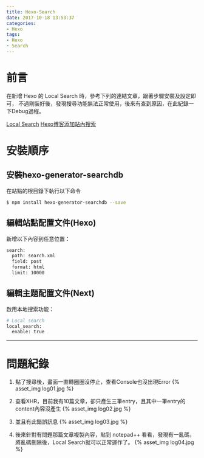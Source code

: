 ```yaml
---
title: Hexo-Search
date: 2017-10-18 13:53:37
categories: 
- Hexo
tags:
- Hexo
- Search
---
```



# 前言

在新增 Hexo 的 Local Search 時，參考下列的連結文章，跟著步驟安裝及設定即可，
不過剛裝好後，發現搜尋功能無法正常使用，後來有查到原因，在此紀錄一下Debug過程。


[Local Search](http://theme-next.iissnan.com/third-party-services.html#local-search)
[Hexo博客添加站內搜索](https://www.ezlippi.com/blog/2017/02/hexo-search.html)

<!-- more -->

# 安裝順序

## 安裝hexo-generator-searchdb

在站點的根目錄下執行以下命令

``` zsh
$ npm install hexo-generator-searchdb --save
```

## 編輯站點配置文件(Hexo)

新增以下內容到任意位置：

``` zsh
search:
  path: search.xml
  field: post
  format: html
  limit: 10000
```

## 編輯主題配置文件(Next)

啟用本地搜索功能：

``` zsh
# Local search
local_search:
  enable: true
```

***
# 問題紀錄

1. 點了搜尋後，畫面一直轉圈圈沒停止，查看Console也沒出現Error
{% asset_img log01.jpg %}

2. 查看XHR，目前我有10篇文章，卻只產生三筆entry，且其中一筆entry的content內容沒產生
{% asset_img log02.jpg %}

3. 並且有此錯誤訊息
{% asset_img log03.jpg %}

4. 後來針對有問題那篇文章複製內容，貼到 notepad++ 看看，發現有一亂碼，將亂碼刪除後，Local Search就可以正常運作了。
{% asset_img log04.jpg %}